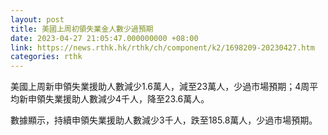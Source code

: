 ```yaml
---
layout: post
title: 美國上周初領失業金人數少過預期
date: 2023-04-27 21:05:47.000000000 +08:00
link: https://news.rthk.hk/rthk/ch/component/k2/1698209-20230427.htm
categories: rthk
---
```


美國上周新申領失業援助人數減少1.6萬人，減至23萬人，少過市場預期；4周平均新申領失業援助人數減少4千人，降至23.6萬人。

數據顯示，持續申領失業援助人數減少3千人，跌至185.8萬人，少過市場預期。

